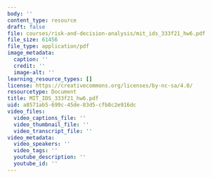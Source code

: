 ```yaml
---
body: ''
content_type: resource
draft: false
file: courses/risk-and-decision-analysis/mit_ids_333f21_hw6.pdf
file_size: 61456
file_type: application/pdf
image_metadata:
  caption: ''
  credit: ''
  image-alt: ''
learning_resource_types: []
license: https://creativecommons.org/licenses/by-nc-sa/4.0/
resourcetype: Document
title: MIT_IDS_333f21_hw6.pdf
uid: a8571ab5-699c-45de-83d5-cfb8c2e916dc
video_files:
  video_captions_file: ''
  video_thumbnail_file: ''
  video_transcript_file: ''
video_metadata:
  video_speakers: ''
  video_tags: ''
  youtube_description: ''
  youtube_id: ''
---
```

